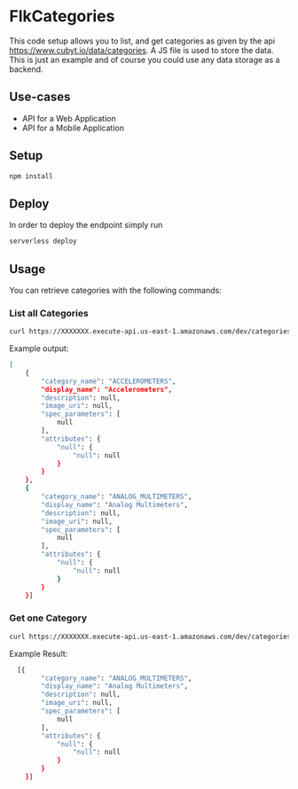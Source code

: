 # FlkCategories

This code setup allows you to list, and get categories as given by the api https://www.cubyt.io/data/categories. A JS file is used to store the data. This is just an example and of course you could use any data storage as a backend.

## Use-cases

- API for a Web Application
- API for a Mobile Application

## Setup

```bash
npm install
```

## Deploy

In order to deploy the endpoint simply run

```bash
serverless deploy
```

## Usage

You can retrieve categories with the following commands:


### List all Categories

```bash
curl https://XXXXXXX.execute-api.us-east-1.amazonaws.com/dev/categories
```

Example output:
```bash
[
    {
        "category_name": "ACCELEROMETERS",
        "display_name": "Accelerometers",
        "description": null,
        "image_uri": null,
        "spec_parameters": [
            null
        ],
        "attributes": {
            "null": {
                "null": null
            }
        }
    },
    {
        "category_name": "ANALOG_MULTIMETERS",
        "display_name": "Analog Multimeters",
        "description": null,
        "image_uri": null,
        "spec_parameters": [
            null
        ],
        "attributes": {
            "null": {
                "null": null
            }
        }
    }]
```

### Get one Category

```bash
curl https://XXXXXXX.execute-api.us-east-1.amazonaws.com/dev/categories/<category>
```

Example Result:
```bash
  [{
        "category_name": "ANALOG_MULTIMETERS",
        "display_name": "Analog Multimeters",
        "description": null,
        "image_uri": null,
        "spec_parameters": [
            null
        ],
        "attributes": {
            "null": {
                "null": null
            }
        }
    }]
```

